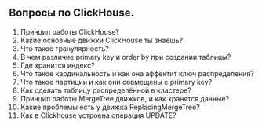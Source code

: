 ## Вопросы по ClickHouse.

1. Принцип работы ClickHouse?
2. Какие основные движки ClickHouse ты знаешь?
3. Что такое гранулярность?
4. В чем различие primary key и order by при создании таблицы?
5. Где хранится индекс?
6. Что такое кардинальность и как она аффектит ключ распределения?
7. Что такое партиции и как они совмещены с primary key?
8. Как сделать таблицу распределённой в кластере?
9. Принцип работы MergeTree движков, и как хранятся данные?
10. Какие проблемы есть у движка ReplacingMergeTree?
11. Как в Clickhouse устроена операция UPDATE?